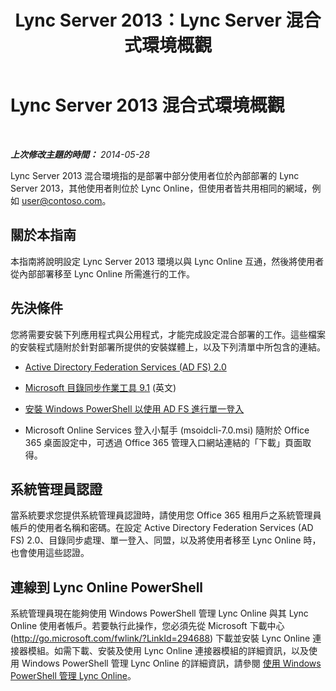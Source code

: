 ﻿---
title: Lync Server 2013：Lync Server 混合式環境概觀
TOCTitle: Lync Server 2013 混合式環境概觀
ms:assetid: 0d16ec3a-28f0-4483-96e7-8e68f30398fa
ms:mtpsurl: https://technet.microsoft.com/zh-tw/library/JJ204669(v=OCS.15)
ms:contentKeyID: 49290073
ms.date: 08/10/2015
mtps_version: v=OCS.15
ms.translationtype: HT
---

# Lync Server 2013 混合式環境概觀

 

_**上次修改主題的時間：** 2014-05-28_

Lync Server 2013 混合環境指的是部署中部分使用者位於內部部署的 Lync Server 2013，其他使用者則位於 Lync Online，但使用者皆共用相同的網域，例如 user@contoso.com。

## 關於本指南

本指南將說明設定 Lync Server 2013 環境以與 Lync Online 互通，然後將使用者從內部部署移至 Lync Online 所需進行的工作。

## 先決條件

您將需要安裝下列應用程式與公用程式，才能完成設定混合部署的工作。這些檔案的安裝程式隨附於針對部署所提供的安裝媒體上，以及下列清單中所包含的連結。

  - [Active Directory Federation Services (AD FS) 2.0](http://go.microsoft.com/fwlink/p/?linkid=257305)

  - [Microsoft 目錄同步作業工具 9.1](http://go.microsoft.com/fwlink/p/?linkid=257307) (英文)

  - [安裝 Windows PowerShell 以使用 AD FS 進行單一登入](http://go.microsoft.com/fwlink/p/?linkid=398710)

  - Microsoft Online Services 登入小幫手 (msoidcli-7.0.msi) 隨附於 Office 365 桌面設定中，可透過 Office 365 管理入口網站連結的「下載」頁面取得。

## 系統管理員認證

當系統要求您提供系統管理員認證時，請使用您 Office 365 租用戶之系統管理員帳戶的使用者名稱和密碼。在設定 Active Directory Federation Services (AD FS) 2.0、目錄同步處理、單一登入、同盟，以及將使用者移至 Lync Online 時，也會使用這些認證。

## 連線到 Lync Online PowerShell

系統管理員現在能夠使用 Windows PowerShell 管理 Lync Online 與其 Lync Online 使用者帳戶。若要執行此操作，您必須先從 Microsoft 下載中心 (http://go.microsoft.com/fwlink/?LinkId=294688) 下載並安裝 Lync Online 連接器模組。如需下載、安裝及使用 Lync Online 連接器模組的詳細資訊，以及使用 Windows PowerShell 管理 Lync Online 的詳細資訊，請參閱 [使用 Windows PowerShell 管理 Lync Online](https://docs.microsoft.com/en-us/SkypeForBusiness/set-up-your-computer-for-windows-powershell/set-up-your-computer-for-windows-powershell)。

